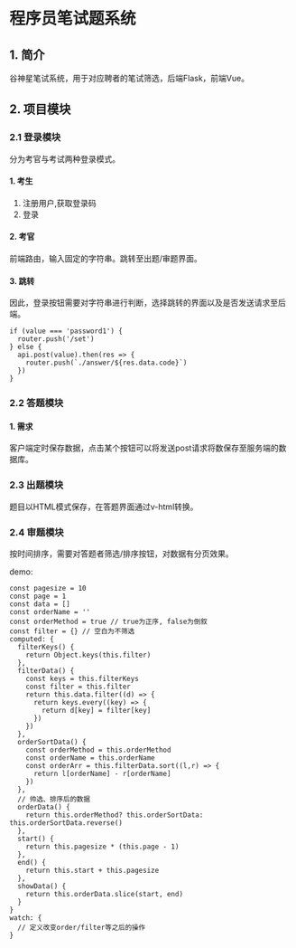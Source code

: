 # 程序员笔试题系统
## 1. 简介
谷神星笔试系统，用于对应聘者的笔试筛选，后端Flask，前端Vue。

## 2. 项目模块
### 2.1 登录模块
分为考官与考试两种登录模式。
#### 1. 考生
1. 注册用户,获取登录码
2. 登录
#### 2. 考官
前端路由，输入固定的字符串。跳转至出题/审题界面。
#### 3. 跳转
因此，登录按钮需要对字符串进行判断，选择跳转的界面以及是否发送请求至后端。
```
if (value === 'password1') {
  router.push('/set')
} else {
  api.post(value).then(res => {
    router.push(`./answer/${res.data.code}`)
  })
}
```

### 2.2 答题模块
#### 1. 需求
客户端定时保存数据，点击某个按钮可以将发送post请求将数保存至服务端的数据库。
### 2.3 出题模块
题目以HTML模式保存，在答题界面通过v-html转换。
### 2.4 审题模块
按时间排序，需要对答题者筛选/排序按钮，对数据有分页效果。

demo:
```
const pagesize = 10
const page = 1
const data = []
const orderName = ''
const orderMethod = true // true为正序, false为倒叙
const filter = {} // 空白为不筛选
computed: {
  filterKeys() {
    return Object.keys(this.filter)
  },
  filterData() {
    const keys = this.filterKeys
    const filter = this.filter
    return this.data.filter((d) => {
      return keys.every((key) => {
        return d[key] = filter[key]
      })
    })
  },
  orderSortData() {
    const orderMethod = this.orderMethod
    const orderName = this.orderName
    const orderArr = this.filterData.sort((l,r) => {
      return l[orderName] - r[orderName]
    })
  },
  // 帅选、排序后的数据
  orderData() {
    return this.orderMethod? this.orderSortData: this.orderSortData.reverse()
  },
  start() {
    return this.pagesize * (this.page - 1)
  },
  end() {
    return this.start + this.pagesize
  },
  showData() {
    return this.orderData.slice(start, end)
  }
}
watch: {
  // 定义改变order/filter等之后的操作
}
```
